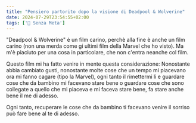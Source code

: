 ```yaml
---
title: "Pensiero partorito dopo la visione di Deadpool & Wolverine"
date: 2024-07-29T23:54:55+02:00
tags: ['📔 Senza Meta']
---
```


"Deadpool & Wolverine" è un film carino, perchè alla fine è anche un film carino (non una merda come gi ultimi film della Marvel che ho visto). Ma m'è piaciuto per una cosa in particolare, che non c'entra neanche col film.

Questo film mi ha fatto venire in mente questa considerazione: Nonostante abbia cambiato gusti, nonostante molte cose che un tempo mi piacevano ora mi fanno cagare (tipo la Marvel), ogni tanto il rimettermi lì e guardare cose che da bambino mi facevano stare bene o guardare cose che sono collegate a quello che mi piaceva e mi faceva stare bene, fa stare anche bene il me di adesso.

Ogni tanto, recuperare le cose che da bambino ti facevano venire il sorriso può fare bene al te di adesso.